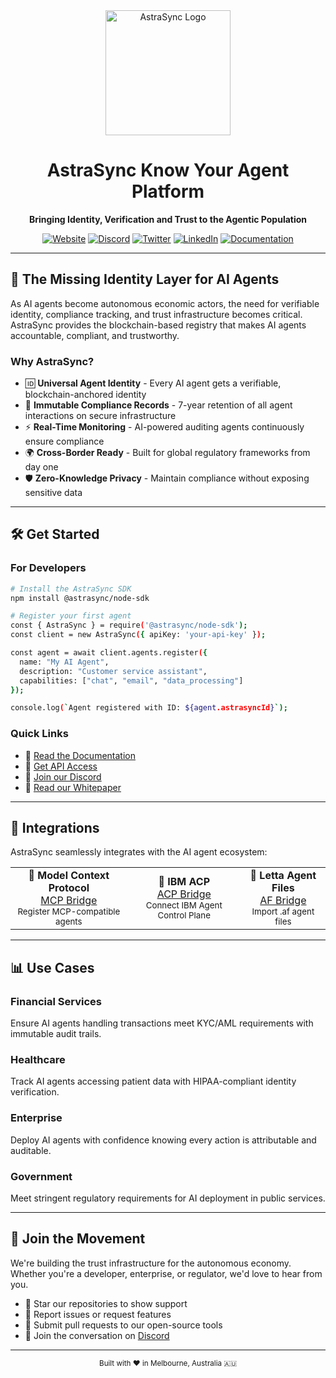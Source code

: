 <div align="center">
  <img src="https://github.com/AstraSyncAI/.github/blob/main/profile/astrasync-logo.png" alt="AstraSync Logo" width="200"/>
  
  # AstraSync Know Your Agent Platform
  
  **Bringing Identity, Verification and Trust to the Agentic Population**
  
  [![Website](https://img.shields.io/badge/Website-astrasync.ai-blue?style=flat-square)](https://astrasync.ai)
  [![Discord](https://img.shields.io/discord/1377443016721170462?color=7289da&label=Discord&logo=discord&logoColor=white&style=flat-square)](https://discord.gg/E8wUgf2E)
  [![Twitter](https://img.shields.io/twitter/follow/astrasyncai?style=flat-square&logo=x&color=000000)](https://x.com/astrasyncai)
  [![LinkedIn](https://img.shields.io/badge/LinkedIn-AstraSync-0077B5?style=flat-square&logo=linkedin)](https://www.linkedin.com/company/astrasync-ai)
  [![Documentation](https://img.shields.io/badge/Docs-GitBook-3884FF?style=flat-square)](https://astrasync-ai.gitbook.io/astrasync/)
</div>

---

## 🚀 The Missing Identity Layer for AI Agents

As AI agents become autonomous economic actors, the need for verifiable identity, compliance tracking, and trust infrastructure becomes critical. AstraSync provides the blockchain-based registry that makes AI agents accountable, compliant, and trustworthy.

### Why AstraSync?

- 🆔 **Universal Agent Identity** - Every AI agent gets a verifiable, blockchain-anchored identity
- 🔐 **Immutable Compliance Records** - 7-year retention of all agent interactions on secure infrastructure  
- ⚡ **Real-Time Monitoring** - AI-powered auditing agents continuously ensure compliance
- 🌍 **Cross-Border Ready** - Built for global regulatory frameworks from day one
- 🛡️ **Zero-Knowledge Privacy** - Maintain compliance without exposing sensitive data

---

## 🛠️ Get Started

### For Developers

```bash
# Install the AstraSync SDK
npm install @astrasync/node-sdk

# Register your first agent
const { AstraSync } = require('@astrasync/node-sdk');
const client = new AstraSync({ apiKey: 'your-api-key' });

const agent = await client.agents.register({
  name: "My AI Agent",
  description: "Customer service assistant",
  capabilities: ["chat", "email", "data_processing"]
});

console.log(`Agent registered with ID: ${agent.astrasyncId}`);
```

### Quick Links

- 📖 [Read the Documentation](https://astrasync-ai.gitbook.io/astrasync/)
- 🚀 [Get API Access](https://astrasync.ai)
- 💬 [Join our Discord](https://discord.gg/E8wUgf2E)
- 📄 [Read our Whitepaper](https://astrasync-ai.gitbook.io/astrasync/)

---

## 🔗 Integrations

AstraSync seamlessly integrates with the AI agent ecosystem:

<table>
  <tr>
    <td align="center">
      <strong>🤖 Model Context Protocol</strong><br/>
      <a href="https://github.com/AstraSyncAI/astrasync-mcp-bridge">MCP Bridge</a><br/>
      <sub>Register MCP-compatible agents</sub>
    </td>
    <td align="center">
      <strong>🏢 IBM ACP</strong><br/>
      <a href="https://github.com/AstraSyncAI/astrasync-acp-bridge">ACP Bridge</a><br/>
      <sub>Connect IBM Agent Control Plane</sub>
    </td>
    <td align="center">
      <strong>📁 Letta Agent Files</strong><br/>
      <a href="https://github.com/AstraSyncAI/astrasync-af-bridge">AF Bridge</a><br/>
      <sub>Import .af agent files</sub>
    </td>
  </tr>
</table>

---

## 📊 Use Cases

### Financial Services
Ensure AI agents handling transactions meet KYC/AML requirements with immutable audit trails.

### Healthcare
Track AI agents accessing patient data with HIPAA-compliant identity verification.

### Enterprise
Deploy AI agents with confidence knowing every action is attributable and auditable.

### Government
Meet stringent regulatory requirements for AI deployment in public services.

---

## 🤝 Join the Movement

We're building the trust infrastructure for the autonomous economy. Whether you're a developer, enterprise, or regulator, we'd love to hear from you.

- 🌟 Star our repositories to show support
- 🐛 Report issues or request features
- 🔀 Submit pull requests to our open-source tools
- 💬 Join the conversation on [Discord](https://discord.gg/E8wUgf2E)

---

<div align="center">
  <sub>Built with ❤️ in Melbourne, Australia 🇦🇺</sub>
</div>
